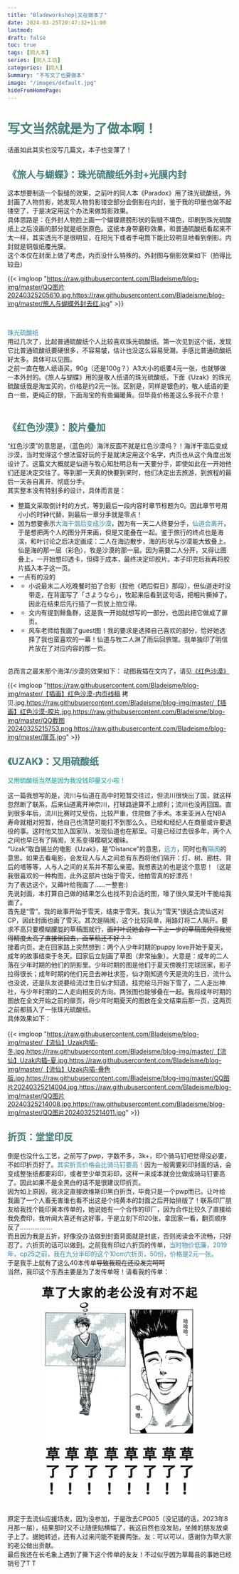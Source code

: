 ```yaml
---
title: "Bladeworkshop|又在做本了"
date: 2024-03-25T20:47:32+11:00
lastmod:
draft: false
toc: true
tags: [同人本]
series: [同人工坊]
categories: [同人]
Summary: "不写文了也要做本"
image: "/images/default.jpg"
hideFromHomePage:
---
```


# <font color=#417D7A>写文当然就是为了做本啊！</font>
话虽如此其实也没写几篇文，本子也变薄了！

## <font color=#417D7A>《旅人与蝴蝶》：珠光硫酸纸外封+光膜内封</font><br>

这本想要制造一个裂缝的效果，之前叶的同人本《Paradox》用了珠光硫酸纸，外封画了人物剪影，她发现人物剪影镂空部分会倒影在内封，鉴于我的印量也做不起镂空了，于是决定用这个办法来做剪影效果。  
具体思路是：在外封人物脸上画一个蝴蝶翅膀形状的裂缝不填色，印刷到珠光硫酸纸上之后没画的部分就是纸张原色。这纸本身带磨砂效果，和普通硫酸纸看起来不太一样，其实透光不是很明显，在阳光下或者手电筒下能比较明显地看到倒影。内封就是铜版纸覆光膜。  
这个本仅在封面上做了考虑，内页没什么特殊的。外封图与倒影效果如下（拍得比较丑）<br>

{{< imgloop "https://raw.githubusercontent.com/Bladeisme/blog-img/master/QQ图片20240325205610.jpg,https://raw.githubusercontent.com/Bladeisme/blog-img/master/旅人与蝴蝶外封去红.jpg" >}}  

<br>

<font color=#2F86A6>珠光硫酸纸</font><br>
用过几次了，比起普通硫酸纸个人比较喜欢珠光硫酸纸。第一次见到这个纸，发现它比普通硫酸纸要硬很多，不容易皱，估计也没这么容易受潮，手感比普通硫酸纸好太多。具体可以见图。<br>
之前一直在敬人纸语买，90g（还是100g？）A3大小的纸要4元一张，也就够做一本外封的。《旅人与蝴蝶》用的是敬人纸语的珠光硫酸纸，下面《Uzak》的珠光硫酸纸我是淘宝买的，价格是约2元一张。区别是，同样是银色的，敬人纸语的更白一些，更纯正的银，下面淘宝的有些偏暖黄。但毕竟价格差这么多我不介意！<br><br>


## <font color=#417D7A>《红色沙漠》：胶片叠加</font><br>

“红色沙漠”的意思是，（蓝色的）海洋反面不就是红色沙漠吗？！海洋干涸后变成沙漠，当时觉得这个想法蛮好玩的于是就决定用这个名字，内页也从这个角度出发设计了。这篇文大概就是仙道与牧心知肚明总有一天要分手，即使如此在一开始他们还是决定交往了。等到那一天真的快要到来时，他们决定出去旅游，到旅程的最后一天各自离开、彻底分手。  
其实整本没有特别多的设计，具体而言是：
- 整篇文采取倒计时的方式，等到最后一段内容时章节标题为0。因此章节号用小小的时钟代替，到最后一章分手就是零点！
- 因为想要表示<font color=#2F86A6>大海干涸后变成沙漠</font>，因为有一天二人终要分手，<font color=#2F86A6>仙道会离开</font>，于是想把两个人的图分开来画，但是又能叠在一起。鉴于旅行的终点也是海滨，和叶讨论之后决定画成：二人在海边散步，海的形状与沙漠能大致叠上。仙是海的那一层（彩色），牧是沙漠的那一层。因为需要二人分开，又得让图叠上，一开始想印透卡，但碍于成本，最终决定印胶片。本子印完后我再将胶片插入本子这一页。
- 一点有的没的
- + 小说最末二人吃晚餐时拍了合影（捏他《晒后假日》那段），但仙道走时没带走，在背面写了「さようなら」，牧起来后看到这句话，把相片撕掉了。因此在结束后先行插了一页放上拍立得。
- + 文内有提到鲱鱼群，这是我一开始就想写的一部分，也因此把它做成了扉页。
- + 风车老师给我画了guest图！我的要求是选择自己喜欢的部分，恰好她选择了我也蛮喜欢的一幕！仙道与牧二人淋了雨后回旅馆。我单独印了明信片放在了对应内容的那一页。<br><br>


总而言之最末那个海洋/沙漠的效果如下：
动图我插在文内了，请见[《红色沙漠》](https://kawa1planet.fun/posts/reddesert/)

{{< imgloop "https://raw.githubusercontent.com/Bladeisme/blog-img/master/【插画】红色沙漠-内页线稿 拷贝.jpg,https://raw.githubusercontent.com/Bladeisme/blog-img/master/【插画】红色沙漠-胶片.jpg,https://raw.githubusercontent.com/Bladeisme/blog-img/master/QQ截图20240325215753.png,https://raw.githubusercontent.com/Bladeisme/blog-img/master/扉页.jpg" >}}  

## <font color=#417D7A>《UZAK》：又用硫酸纸</font><br>
<font color=#069A8E>又用硫酸纸当然是因为我没钱印量又小啦！</font><br>

这一篇我想写的是，流川与仙道在高中时短暂交往过，但流川很快出了国，就这样忽然断了联系，后来仙道离开神奈川，打球路途算不上顺利；流川也没再回国。直到很多年后，流川比赛时又受伤，比较严重，住院做了手术。本来亚洲人在NBA寿命就相对短暂，他自己也清楚可能打不到那么久，已经和经纪人在商量或许要退役的事。这时他又加入国家队，发现仙道也在那里。可是已经过去很多年，两个人之间也早已有了隔阂，关系变得模糊又暧昧。  
“Uzak”取自锡兰的电影《Uzak》，是“Distance”的意思，<font color=#2F86A6>远方</font>，同时也有<font color=#2F86A6>隔阂</font>的意思。如果去看电影，会发现人与人之间总有东西将他们隔开：灯、树、廊柱、背后的塔等等，人与人之间的关系并不那么亲密。我想表达的也是这个意思！（这是我很喜欢的一种构图，此外这部片也始于雪天，他拍雪真的好漂亮！  
为了表达这个，又薅叶给我画了……一整套:)  
先说封面，本打算自己做的结果怎么也找不到合适的图，嚎了很久棠无叶干脆给我画了。  
首先是“雪”。我的故事开始于雪天，结束于雪天。我认为“雪天”很适合流仙这对CP，因此封面也画了雪天。其次是隔阂，这个比较简单，用路灯将二人隔开。要求不高只要模糊朦胧的草稿图就行，~~画时叶说她会存一下上一步的草稿图免得我觉得精度太高了直接倒回去，画草稿还不好？？~~  
接着内页。走在回家路上突然想到：两个人少年时期的puppy love开始于夏天，成年的故事结束于冬天。回家后立刻画了草图（非常抽象）。大意是：成年的二人落在少年时期的他们的阴影里。少年时期的图是他们于夏天傍晚打完球回家，影子拉得很长；成年时期的他们元旦去神社求签，仙才刚知道今天是流的生日，流什么也没说，还是队友说要给流过生日仙才知道。挂完绘马开始下雪了，二人走出神社，与少年时期的二人走向相反的方向。两张图也能够叠在一起。我将成年时期的图放在全文开始之前的扉页，将少年时期夏天的图放在全文结束后那一页，这两页之前都插入了一张珠光硫酸纸。  
具体效果如下：<br><br>
{{< imgloop "https://raw.githubusercontent.com/Bladeisme/blog-img/master/【流仙】Uzak内插-冬.jpg,https://raw.githubusercontent.com/Bladeisme/blog-img/master/【流仙】Uzak内插-夏.jpg,https://raw.githubusercontent.com/Bladeisme/blog-img/master/【流仙】Uzak内插-叠色版.jpg,https://raw.githubusercontent.com/Bladeisme/blog-img/master/QQ图片20240325214004.jpg,https://raw.githubusercontent.com/Bladeisme/blog-img/master/QQ图片20240325214008.jpg,https://raw.githubusercontent.com/Bladeisme/blog-img/master/QQ图片20240325214011.jpg" >}}
<br>

## <font color=#417D7A>折页：堂堂印反</font><br>

倒是也没什么工艺，之前写了pwp，字数不多，3k+，印个骑马钉吧觉得没必要，不如印折页好了。<font color=#2F86A6>其实折页价格会比骑马钉要高！</font>因为一般需要彩印封面的话，会变成整张纸都要彩印，或者至少单页彩印，这样一来成本就会比做成骑马钉要高了。因此如果不是全黑白的话不是很建议印折页。  
因为如上原因，我决定直接欧维斯印黑白折页，毕竟只是一个pwp而已。让叶给我画了一个人畜无害谁也看不出这是个纯黄本的封面之后开始排版了！联系印厂朋友给我找个能印黄本传单的，她说她有一个合作的印厂，因为合作比较久了直接给我免费印，我听闻大喜还有这好事，于是立刻下印20张，拿回家一看，翻页顺序反了………………  
而且因为我是五折，好像没办法做到封面背面就是封底，否则阅读会不流畅，只好忍了。六折页的话可以做到。之前我有印过六折页的传单，<font color=#2F86A6>当时物价低廉，2019年，cp25之前，我在九分半印的这个10cm六折页，50份，价格是2元一张。</font>  
于是我手上就有了这么40本传单~~导致我现在还没发完呵呵~~  
当然，我印这个东西主要是为了发传单呀！请看我的传单：  

<div align="center">
<img src=https://raw.githubusercontent.com/Bladeisme/blog-img/master/草了.jpg height = "500px"></div>
<br>
原定于去流仙应援场发，因为没参加，于是改去CPG05（没记错的话，2023年8月那一届），结果那时又不让随便贴横幅了，我这自然也没发贴，坐摊的朋友放桌子上了。据她转述，还有人过来问能不能撕两张。友：可以可以，感谢你为草大家的老公做出贡献。<br>
最后我还在长毛象上遇到了撕下这个传单的友友！不过似乎因为草莓县的事她已经销号了T T<br><br>